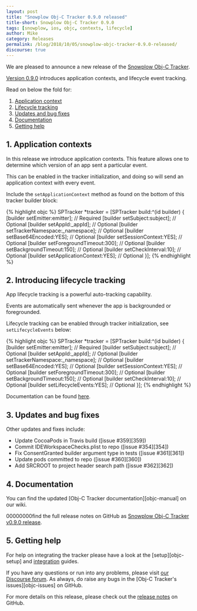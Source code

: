 ```yaml
---
layout: post
title: "Snowplow Obj-C Tracker 0.9.0 released"
title-short: Snowplow Obj-C Tracker 0.9.0
tags: [snowplow, ios, objc, contexts, lifecycle]
author: Mike
category: Releases
permalink: /blog/2018/10/05/snowplow-objc-tracker-0.9.0-released/
discourse: true
---
```


We are pleased to announce a new release of the [Snowplow Obj-C Tracker][repo].

[Version 0.9.0][release-notes] introduces application contexts, and lifecycle event tracking.

Read on below the fold for:

1. [Application context](#appcontext)
2. [Lifecycle tracking](#lifecycle)
3. [Updates and bug fixes](#updates)
4. [Documentation](#docs)
5. [Getting help](#help)

<!--more-->

<h2 id="appcontext">1. Application contexts</h2>

In this release we introduce application contexts. This feature allows one to determine which version of an app sent a particular event.

This can be enabled in the tracker initialization, and doing so will send an application context with every event.

Include the `setApplicationContext` method as found on the bottom of this tracker builder block:

{% highlight objc %}
SPTracker *tracker = [SPTracker build:^(id<SPTrackerBuilder> builder) {
    [builder setEmitter:emitter]; // Required
    [builder setSubject:subject]; // Optional
    [builder setAppId:_appId]; // Optional
    [builder setTrackerNamespace:_namespace]; // Optional
    [builder setBase64Encoded:YES]; // Optional
    [builder setSessionContext:YES]; // Optional
    [builder setForegroundTimeout:300]; // Optional
    [builder setBackgroundTimeout:150]; // Optional
    [builder setCheckInterval:10]; // Optional
    [builder setApplicationContext:YES]; // Optional
}];
{% endhighlight %}

<h2 id="lifecycle">2. Introducing lifecycle tracking</h2>

App lifecycle tracking is a powerful auto-tracking capability.

Events are automatically sent whenever the app is backgrounded or foregrounded.

Lifecycle tracking can be enabled through tracker initialization, see `setLifecycleEvents` below:

{% highlight objc %}
SPTracker *tracker = [SPTracker build:^(id<SPTrackerBuilder> builder) {
    [builder setEmitter:emitter]; // Required
    [builder setSubject:subject]; // Optional
    [builder setAppId:_appId]; // Optional
    [builder setTrackerNamespace:_namespace]; // Optional
    [builder setBase64Encoded:YES]; // Optional
    [builder setSessionContext:YES]; // Optional
    [builder setForegroundTimeout:300]; // Optional
    [builder setBackgroundTimeout:150]; // Optional
    [builder setCheckInterval:10]; // Optional
    [builder setLifecycleEvents:YES]; // Optional
}];
{% endhighlight %}

Documentation can be found [here][lifecycle-doc].

<h2 id="updates">3. Updates and bug fixes</h2>

Other updates and fixes include:

* Update CocoaPods in Travis build ([issue #359][359])
* Commit IDEWorkspaceChecks.plist to repo ([issue #354][354])
* Fix ConsentGranted builder argument type in tests ([issue #361][361])
* Update pods committed to repo ([issue #360][360])
* Add SRCROOT to project header search path ([issue #362][362])

<h2 id="docs">4. Documentation</h2>

You can find the updated [Obj-C Tracker documentation][objc-manual] on our wiki.

00000000find the full release notes on GitHub as [Snowplow Obj-C Tracker v0.9.0 release][release-notes].

<h2 id="help">5. Getting help</h2>

For help on integrating the tracker please have a look at the [setup][objc-setup] and [integration][integration] guides.

If you have any questions or run into any problems, please visit [our Discourse forum][discourse]. As always, do raise any bugs in the [Obj-C Tracker's issues][objc-issues] on GitHub.

For more details on this release, please check out the [release notes][release-notes] on GitHub.

[repo]: https://github.com/snowplow/snowplow-android-tracker
[release-notes]: https://github.com/snowplow/snowplow-android-tracker/releases/tag/0.7.0

[android-issues]: https://github.com/snowplow/snowplow-android-tracker/issues
[262]: https://github.com/snowplow/snowplow-android-tracker/issues/262
[259]: https://github.com/snowplow/snowplow-android-tracker/issues/259
[258]: https://github.com/snowplow/snowplow-android-tracker/issues/258
[257]: https://github.com/snowplow/snowplow-android-tracker/issues/257
[256]: https://github.com/snowplow/snowplow-android-tracker/issues/256
[254]: https://github.com/snowplow/snowplow-android-tracker/issues/254
[224]: https://github.com/snowplow/snowplow-android-tracker/issues/224

[060-lifecycles]: https://snowplowanalytics.com/blog/2016/08/29/snowplow-android-tracker-0.6.0-released-with-automatic-crash-tracking/#lifecycles

[tls-version]: https://github.com/snowplow/snowplow/wiki/Android-Tracker#5-sending-event-emitter
[cds]: https://github.com/snowplow/snowplow/wiki/Android-Tracker#consent-document
[tcg]: https://github.com/snowplow/snowplow/wiki/Android-Tracker#consent-granted
[tcw]: https://github.com/snowplow/snowplow/wiki/Android-Tracker#consent-withdrawn
[lifecycle-doc]: https://github.com/snowplow/snowplow/wiki/Android-Tracker#set-lifecycle-handler

[android-setup]: https://github.com/snowplow/snowplow/wiki/Android-Tracker-Setup
[android-manual]: https://github.com/snowplow/snowplow/wiki/Android-Tracker

[demo-walkthrough]: https://github.com/snowplow/snowplow/wiki/Android-app-walkthrough#walkthrough
[integration]: https://github.com/snowplow/snowplow/wiki/Android-Integration
[testing]: https://github.com/snowplow/snowplow/wiki/Android-Testing-locally-and-Debugging

[discourse]: http://discourse.snowplowanalytics.com/
